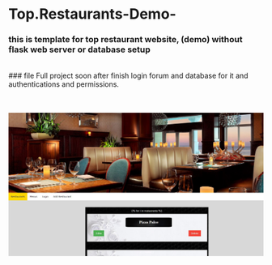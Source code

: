 # Top.Restaurants-Demo-
### this is template for top restaurant website, (demo) without flask web server or database setup 
<br>
### file Full project soon after finish login forum and database for it and authentications and permissions.  

<br><br>
<img src='https://github.com/MahmoudHegazi/hello-world/blob/master/top.JPG?raw=true' alt='template screenshoot'>
